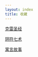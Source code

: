 ```yaml
---
layout: index
title: 收藏
---
```


[克雷圣经](./revelation.html)

[阴符七术](./yinfu.html)

[寓言故事](./yuyan.html)
